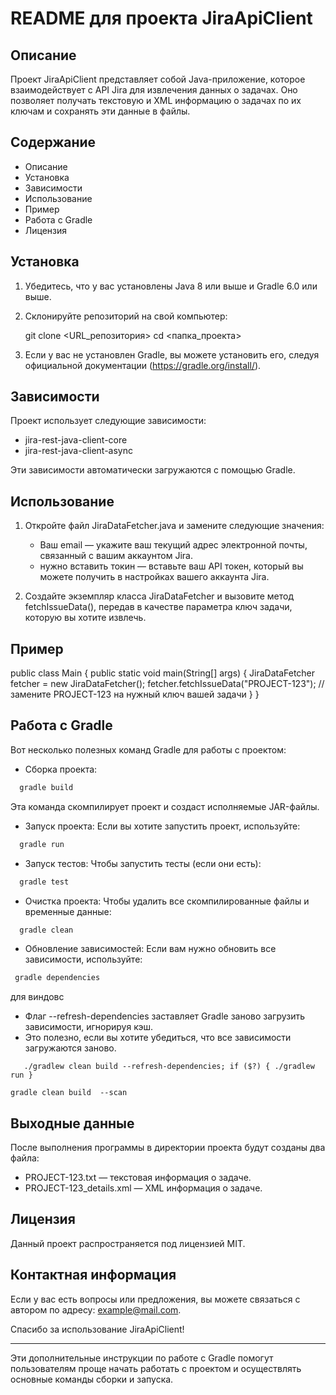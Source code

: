 # README для проекта JiraApiClient

## Описание
Проект JiraApiClient представляет собой Java-приложение, которое взаимодействует с API Jira для извлечения данных о задачах. Оно позволяет получать текстовую и XML информацию о задачах по их ключам и сохранять эти данные в файлы.

## Содержание
- Описание
- Установка
- Зависимости
- Использование
- Пример
- Работа с Gradle
- Лицензия

## Установка
1. Убедитесь, что у вас установлены Java 8 или выше и Gradle 6.0 или выше.
2. Склонируйте репозиторий на свой компьютер:

   git clone <URL_репозитория>
   cd <папка_проекта>

3. Если у вас не установлен Gradle, вы можете установить его, следуя официальной документации (https://gradle.org/install/).

## Зависимости
Проект использует следующие зависимости:
- jira-rest-java-client-core
- jira-rest-java-client-async

Эти зависимости автоматически загружаются с помощью Gradle.

## Использование
1. Откройте файл JiraDataFetcher.java и замените следующие значения:
    - Ваш email — укажите ваш текущий адрес электронной почты, связанный с вашим аккаунтом Jira.
    - нужно вставить токин — вставьте ваш API токен, который вы можете получить в настройках вашего аккаунта Jira.

2. Создайте экземпляр класса JiraDataFetcher и вызовите метод fetchIssueData(), передав в качестве параметра ключ задачи, которую вы хотите извлечь.

## Пример
public class Main {
public static void main(String[] args) {
JiraDataFetcher fetcher = new JiraDataFetcher();
fetcher.fetchIssueData("PROJECT-123"); // замените PROJECT-123 на нужный ключ вашей задачи
}
}


## Работа с Gradle
Вот несколько полезных команд Gradle для работы с проектом:

- Сборка проекта:
```bash
  gradle build
```

  Эта команда скомпилирует проект и создаст исполняемые JAR-файлы.

- Запуск проекта:
  Если вы хотите запустить проект, используйте:
```bash
  gradle run
```

- Запуск тестов:
  Чтобы запустить тесты (если они есть):
```bash
  gradle test
```

- Очистка проекта:
  Чтобы удалить все скомпилированные файлы и временные данные:
```bash
  gradle clean
```

- Обновление зависимостей:
  Если вам нужно обновить все зависимости, используйте:

```bash
 gradle dependencies
```


для виндовс
-  Флаг --refresh-dependencies заставляет Gradle заново загрузить зависимости, игнорируя кэш. 
-  Это полезно, если вы хотите убедиться, что все зависимости загружаются заново.
```shell
   ./gradlew clean build --refresh-dependencies; if ($?) { ./gradlew run }
```

```shell
gradle clean build  --scan
```

## Выходные данные
После выполнения программы в директории проекта будут созданы два файла:
- PROJECT-123.txt — текстовая информация о задаче.
- PROJECT-123_details.xml — XML информация о задаче.

## Лицензия
Данный проект распространяется под лицензией MIT.

## Контактная информация
Если у вас есть вопросы или предложения, вы можете связаться с автором по адресу: example@mail.com.

Спасибо за использование JiraApiClient!

--- 

Эти дополнительные инструкции по работе с Gradle помогут пользователям проще начать работать с проектом и осуществлять основные команды сборки и запуска.